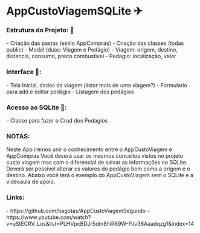 <h1>AppCustoViagemSQLite ✈</h1>

<h3 >Estrutura do Projeto: 📑</h3>
- Criação das pastas (estilo AppCompras)
- Criação das classes (todas public)
  - Model (duas: Viagem e Pedágio)
  - Viagem: origem, destino, distancia, consumo, preco combustivel
  - Pedagio: localização, valor

<h3 >Interface 📱: </h3 >
- Tela Inicial, dados da viagem (listar mais de uma viagem?)
- Formulario para add e editar pedágio
- Listagem dos pedágios

<h3 >Acesso ao SQLite 📁:</h3 >
- Classe para fazer o Crud dos Pedagios

<h3 >NOTAS:</h3 >
Neste App iremos unir o conhecimento entre o AppCustoViagem e AppCompras
Você deverá usar os mesmos conceitos vistos no projeto custo viagem mas 
com o diferencial de salvar as informações no SQLite. Deverá ser possível 
alterar os valores do pedágio bem como a origem e o destino. 
Abaixo você terá o exemplo do AppCustoViagem sem o SQLite e a videoaula de apoio.

<h3 >Links: </h3 >
- https://github.com/tiagotas/AppCustoViagemSegundo
- https://www.youtube.com/watch?v=uStECRV_Los&list=PLHVpcBDJr5dm8hiR69W-PJv36Aaadqzg1&index=14
